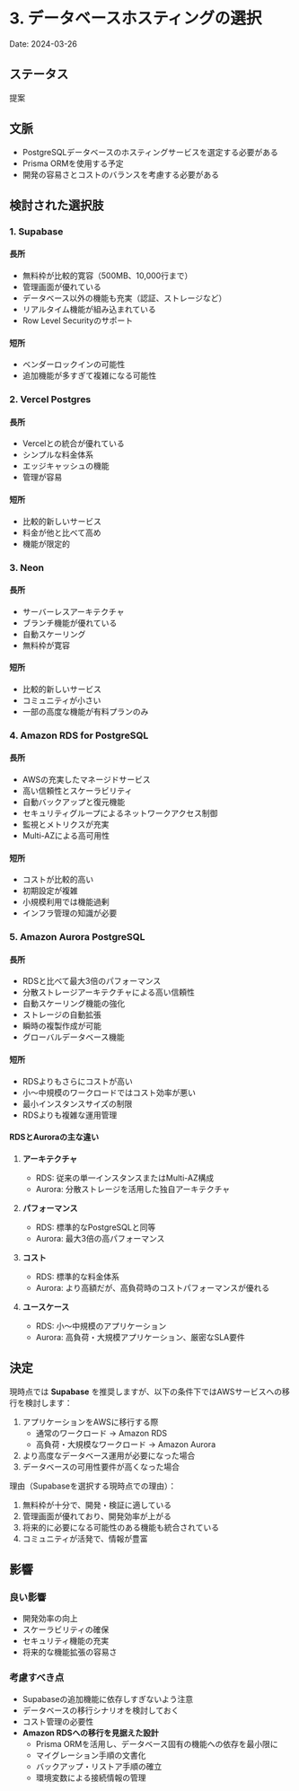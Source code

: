 # 3. データベースホスティングの選択

Date: 2024-03-26

## ステータス

提案

## 文脈

- PostgreSQLデータベースのホスティングサービスを選定する必要がある
- Prisma ORMを使用する予定
- 開発の容易さとコストのバランスを考慮する必要がある

## 検討された選択肢

### 1. Supabase

#### 長所
- 無料枠が比較的寛容（500MB、10,000行まで）
- 管理画面が優れている
- データベース以外の機能も充実（認証、ストレージなど）
- リアルタイム機能が組み込まれている
- Row Level Securityのサポート

#### 短所
- ベンダーロックインの可能性
- 追加機能が多すぎて複雑になる可能性

### 2. Vercel Postgres

#### 長所
- Vercelとの統合が優れている
- シンプルな料金体系
- エッジキャッシュの機能
- 管理が容易

#### 短所
- 比較的新しいサービス
- 料金が他と比べて高め
- 機能が限定的

### 3. Neon

#### 長所
- サーバーレスアーキテクチャ
- ブランチ機能が優れている
- 自動スケーリング
- 無料枠が寛容

#### 短所
- 比較的新しいサービス
- コミュニティが小さい
- 一部の高度な機能が有料プランのみ

### 4. Amazon RDS for PostgreSQL

#### 長所
- AWSの充実したマネージドサービス
- 高い信頼性とスケーラビリティ
- 自動バックアップと復元機能
- セキュリティグループによるネットワークアクセス制御
- 監視とメトリクスが充実
- Multi-AZによる高可用性

#### 短所
- コストが比較的高い
- 初期設定が複雑
- 小規模利用では機能過剰
- インフラ管理の知識が必要

### 5. Amazon Aurora PostgreSQL

#### 長所
- RDSと比べて最大3倍のパフォーマンス
- 分散ストレージアーキテクチャによる高い信頼性
- 自動スケーリング機能の強化
- ストレージの自動拡張
- 瞬時の複製作成が可能
- グローバルデータベース機能

#### 短所
- RDSよりもさらにコストが高い
- 小〜中規模のワークロードではコスト効率が悪い
- 最小インスタンスサイズの制限
- RDSよりも複雑な運用管理

#### RDSとAuroraの主な違い
1. **アーキテクチャ**
   - RDS: 従来の単一インスタンスまたはMulti-AZ構成
   - Aurora: 分散ストレージを活用した独自アーキテクチャ

2. **パフォーマンス**
   - RDS: 標準的なPostgreSQLと同等
   - Aurora: 最大3倍の高パフォーマンス

3. **コスト**
   - RDS: 標準的な料金体系
   - Aurora: より高額だが、高負荷時のコストパフォーマンスが優れる

4. **ユースケース**
   - RDS: 小〜中規模のアプリケーション
   - Aurora: 高負荷・大規模アプリケーション、厳密なSLA要件

## 決定

現時点では **Supabase** を推奨しますが、以下の条件下ではAWSサービスへの移行を検討します：

1. アプリケーションをAWSに移行する際
   - 通常のワークロード → Amazon RDS
   - 高負荷・大規模なワークロード → Amazon Aurora
2. より高度なデータベース運用が必要になった場合
3. データベースの可用性要件が高くなった場合

理由（Supabaseを選択する現時点での理由）：
1. 無料枠が十分で、開発・検証に適している
2. 管理画面が優れており、開発効率が上がる
3. 将来的に必要になる可能性のある機能も統合されている
4. コミュニティが活発で、情報が豊富

## 影響

### 良い影響
- 開発効率の向上
- スケーラビリティの確保
- セキュリティ機能の充実
- 将来的な機能拡張の容易さ

### 考慮すべき点
- Supabaseの追加機能に依存しすぎないよう注意
- データベースの移行シナリオを検討しておく
- コスト管理の必要性
- **Amazon RDSへの移行を見据えた設計**
  - Prisma ORMを活用し、データベース固有の機能への依存を最小限に
  - マイグレーション手順の文書化
  - バックアップ・リストア手順の確立
  - 環境変数による接続情報の管理 
